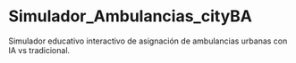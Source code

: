 # Simulador_Ambulancias_cityBA
Simulador educativo interactivo de asignación de ambulancias urbanas con IA vs tradicional.
